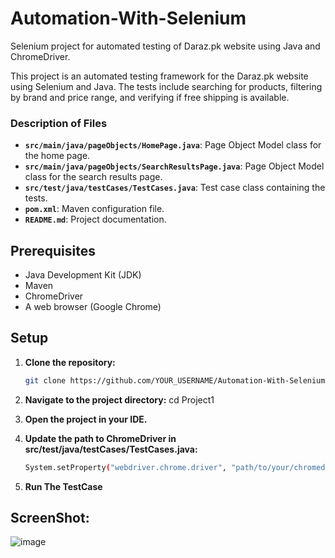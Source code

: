 # Automation-With-Selenium
Selenium project for automated testing of Daraz.pk website using Java and ChromeDriver.

This project is an automated testing framework for the Daraz.pk website using Selenium and Java. The tests include searching for products, filtering by brand and price range, and verifying if free shipping is available.

### Description of Files

- **`src/main/java/pageObjects/HomePage.java`**: Page Object Model class for the home page.
- **`src/main/java/pageObjects/SearchResultsPage.java`**: Page Object Model class for the search results page.
- **`src/test/java/testCases/TestCases.java`**: Test case class containing the tests.
- **`pom.xml`**: Maven configuration file.
- **`README.md`**: Project documentation.

## Prerequisites

- Java Development Kit (JDK)
- Maven
- ChromeDriver
- A web browser (Google Chrome)

## Setup

1. **Clone the repository:**
   ```bash
   git clone https://github.com/YOUR_USERNAME/Automation-With-Selenium.git

2. **Navigate to the project directory:**
   cd Project1

3. **Open the project in your IDE.**

4. **Update the path to ChromeDriver in src/test/java/testCases/TestCases.java:**
   ```bash
   System.setProperty("webdriver.chrome.driver", "path/to/your/chromedriver");

6. **Run The TestCase**

## ScreenShot:
![image](https://github.com/user-attachments/assets/45aa2b9e-5560-40ef-9516-a473db517315)


